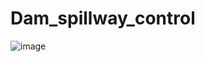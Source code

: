 
# Dam_spillway_control

![image](https://github.com/Dhahlan3890/Gate_opening_prediction-VictoriaDam/assets/136912785/e89cbe1a-1b74-406f-8262-ed6feec0e381)

